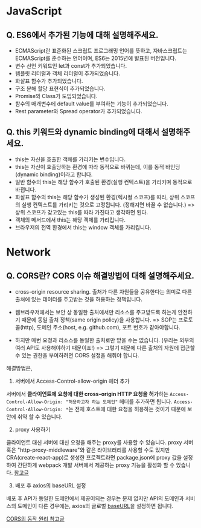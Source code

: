 # JavaScript

## Q. ES6에서 추가된 기능에 대해 설명해주세요.

- ECMAScript란 표준화된 스크립트 프로그래밍 언어를 뜻하고, 자바스크립트는 ECMAScript를 준수하는 언어이며, ES6는 2015년에 발표된 버전입니다.
- 변수 선언 키워드인 let과 const가 추가되었습니다.
- 템플릿 리터럴과 객체 리터럴이 추가되었습니다.
- 화살표 함수가 추가되었습니다.
- 구조 분해 할당 표현식이 추가되었습니다.
- Promise와 Class가 도입되었습니다.
- 함수의 매개변수에 default value를 부여하는 기능이 추가되었습니다.
- Rest parameter와 Spread operator가 추가되었습니다.

## Q. this 키워드와 dynamic binding에 대해서 설명해주세요.

- this는 자신을 호출한 객체를 가리키는 변수입니다.
- this는 자신이 호출당하는 환경에 따라 동적으로 바뀌는데, 이를 동적 바인딩(dynamic binding)이라고 합니다.
- 일반 함수의 this는 해당 함수가 호출된 환경(실행 컨텍스트)을 가리키며 동적으로 바뀝니다.
- 화살표 함수의 this는 해당 함수가 생성된 환경(렉시컬 스코프)를 따라, 상위 스코프의 실행 컨텍스트를 가리키는 것으로 고정됩니다. (정해지면 바꿀 수 없습니다.)
  => 상위 스코프가 갖고있는 this를 따라 가진다고 생각하면 된다.
- 객체의 메서드에서 this는 해당 객체를 가리킵니다.
- 브라우저의 전역 환경에서 this는 window 객체를 가리킵니다.

# Network

## Q. CORS란? CORS 이슈 해결방법에 대해 설명해주세요.

- cross-origin resource sharing. 출처가 다른 자원들을 공유한다는 의미로 다른 출처에 있는 데이터를 주고받는 것을 허용하는 정책입니다.

- 웹브라우저에서는 보안 상 동일한 출처에서만 리소스를 주고받도록 하는게 안전하기 때문에 동일 출처 정책(same origin policy)을 사용합니다. => SOP는 프로토콜(http), 도메인 주소(host, e.g. github.com), 포트 번호가 같아야합니다.

- 하지만 매번 요청과 리소스를 동일한 출처로만 받을 수는 없습니다. (우리는 외부의 여러 API도 사용해야하기 때문이죠!)
  => 그렇기 때문에 다른 출처의 자원에 접근할 수 있는 권한을 부여하려면 CORS 설정을 해줘야 합니다.

해결방법은,

1. 서버에서 Access-Control-allow-origin 헤더 추가

서버에서 **클라이언트에 요청에 대한 cross-origin HTTP 요청을 허가**하는 `Access-Control-Allow-Origin: "허용하고자 하는 도메인"` 헤더를 추가하면 됩니다. `Access-Control-Allow-Origin: *`는 전체 호스트에 대한 요청을 허용하는 것이기 때문에 보안에 취약 할 수 있습니다.

2. proxy 사용하기

클라이언트 대신 서버에 대신 요청을 해주는 proxy를 사용할 수 있습니다. proxy 서버 혹은 "http-proxy-middleware"와 같은 라이브러리를 사용할 수도 있지만 CRA(create-react-app)로 생성한 프로젝트라면 package.json에 proxy 값을 설정하여 간단하게 webpack 개발 서버에서 제공하는 proxy 기능을 활성화 할 수 있습니다. [참고글](https://react.vlpt.us/redux-middleware/09-cors-and-proxy.html)

3. 배포 후 axios의 baseURL 설정

배포 후 API가 동일한 도메인에서 제공이되는 경우는 문제 없지만 API의 도메인과 서비스의 도메인이 다른 경우에는, axios의 글로벌 [baseURL](https://github.com/axios/axios#global-axios-defaults)을 설정하면 됩니다.

[CORS의 동작 원리 참고글](https://velog.io/@jh100m1/CORS-%EC%97%90%EB%9F%AC%EA%B0%80-%EB%AD%94%EB%8D%B0-%EC%96%B4%EB%96%BB%EA%B2%8C-%ED%95%B4%EA%B2%B0%ED%95%98%EB%8A%94%EA%B1%B4%EB%8D%B0#-cors%EC%9D%98-%EB%8F%99%EC%9E%91%EC%9B%90%EB%A6%AC%EA%B0%80-%EB%AD%90%EC%A7%80-)
